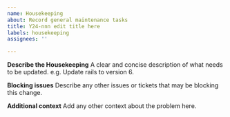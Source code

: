 ```yaml
---
name: Housekeeping
about: Record general maintenance tasks
title: Y24-nnn edit title here
labels: housekeeping
assignees: ''

---
```


**Describe the Housekeeping**
A clear and concise description of what needs to be updated. e.g. Update rails to version 6.

**Blocking issues**
Describe any other issues or tickets that may be blocking this change.

**Additional context**
Add any other context about the problem here.
